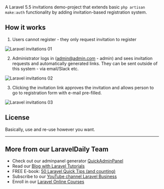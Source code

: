 A Laravel 5.5 invitations demo-project that extends basic `php artisan make:auth` functionality by adding invitation-based registration system.

## How it works

1. Users cannot register - they only request invitation to register

![Laravel invitations 01](https://laraveldaily.com/wp-content/uploads/2018/11/laravel-invitations-01.png)

2. Administrator logs in (admin@admin.com - admin) and sees invitation requests and automatically generated links. They can be sent outside of this system - via email/Slack etc.

![Laravel invitations 02](https://laraveldaily.com/wp-content/uploads/2018/11/laravel-invitations-02.png)

3. Clicking the invitation link approves the invitation and allows person to go to registration form with e-mail pre-filled.

![Laravel invitations 03](https://laraveldaily.com/wp-content/uploads/2018/11/laravel-invitations-03.png)

## License

Basically, use and re-use however you want.

---

## More from our LaravelDaily Team

- Check out our adminpanel generator [QuickAdminPanel](https://quickadminpanel.com) 
- Read our [Blog with Laravel Tutorials](https://laraveldaily.com)
- FREE E-book: [50 Laravel Quick Tips (and counting)](https://laraveldaily.com/free-e-book-40-laravel-quick-tips-and-counting/)
- Subscribe to our [YouTube channel Laravel Business](https://www.youtube.com/channel/UCTuplgOBi6tJIlesIboymGA)
- Enroll in our [Laravel Online Courses](https://laraveldaily.teachable.com/)

